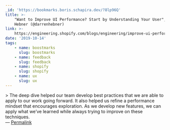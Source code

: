 ```yaml
---
_id: 'https://bookmarks.boris.schapira.dev/?8lp96Q'
title: >-
    "Want to Improve UI Performance? Start by Understanding Your User", Darren
    Hebner (@darrenhebner)
link: >-
    https://engineering.shopify.com/blogs/engineering/improve-ui-performance-understanding-your-user
date: '2019-10-14'
tags:
    - name: boostmarks
      slug: boostmarks
    - name: feedback
      slug: feedback
    - name: shopify
      slug: shopify
    - name: ux
      slug: ux
---
```


&gt; The deep dive helped our team develop best practices that we are able to
apply to our work going forward. It also helped us refine a performance mindset
that encourages exploration. As we develop new features, we can apply what we’ve
learned while always trying to improve on these techniques. <br>&#8212;
<a href="https://bookmarks.boris.schapira.dev/?8lp96Q" title="Permalink">Permalink</a>
